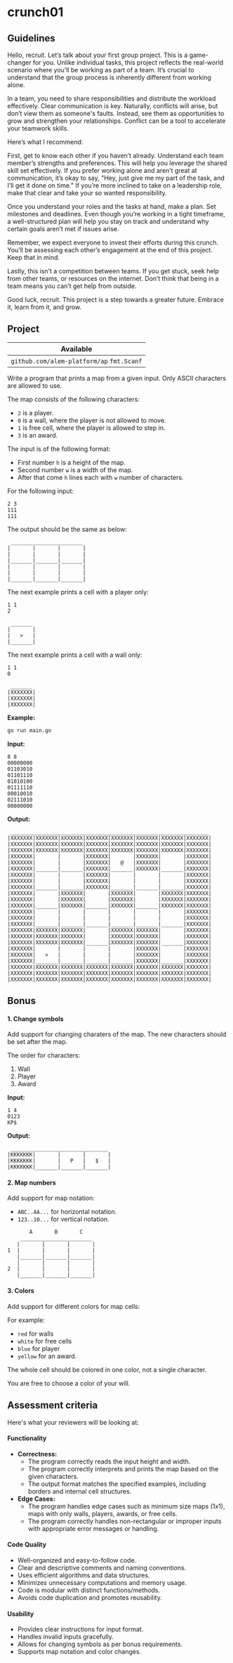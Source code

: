 # crunch01

## Guidelines

<p data-story-username="aberonshin"> Hello, recruit. Let’s talk about your first group project. This is a game-changer for you. Unlike individual tasks, this project reflects the real-world scenario where you’ll be working as part of a team. It’s crucial to understand that the group process is inherently different from working alone.

In a team, you need to share responsibilities and distribute the workload effectively. Clear communication is key. Naturally, conflicts will arise, but don’t view them as someone's faults. Instead, see them as opportunities to grow and strengthen your relationships. Conflict can be a tool to accelerate your teamwork skills.

Here’s what I recommend:

First, get to know each other if you haven’t already. Understand each team member’s strengths and preferences. This will help you leverage the shared skill set effectively. If you prefer working alone and aren’t great at communication, it’s okay to say, "Hey, just give me my part of the task, and I’ll get it done on time." If you’re more inclined to take on a leadership role, make that clear and take your so wanted responsibility.

Once you understand your roles and the tasks at hand, make a plan. Set milestones and deadlines. Even though you’re working in a tight timeframe, a well-structured plan will help you stay on track and understand why certain goals aren’t met if issues arise.

Remember, we expect everyone to invest their efforts during this crunch. You’ll be assessing each other’s engagement at the end of this project. Keep that in mind.

Lastly, this isn’t a competition between teams. If you get stuck, seek help from other teams, or resources on the internet. Don’t think that being in a team means you can’t get help from outside.

Good luck, recruit. This project is a step towards a greater future. Embrace it, learn from it, and grow.</p>

## Project

| Available                     |
| ----------------------------- |
| `github.com/alem-platform/ap` `fmt.Scanf` |

Write a program that prints a map from a given input. Only ASCII characters are allowed to use.

The map consists of the following characters:
- `2` is a player.
- `0` is a wall, where the player is not allowed to move.
- `1` is free cell, where the player is allowed to step in.
- `3` is an award.

The input is of the following format:
- First number `h` is a height of the map.
- Second number `w` is a width of the map.
- After that come `h` lines each with `w` number of characters.

For the following input:

```
2 3
111
111
```

The output should be the same as below:

```
 _______________________
|       |       |       |
|       |       |       |
|_______|_______|_______|
|       |       |       |
|       |       |       |
|_______|_______|_______|
```

The next example prints a cell with a player only:

```
1 1
2
```

```
 _______
|       |
|   >   |
|_______|
```

The next example prints a cell with a wall only:

```
1 1
0
```

```
 _______
|XXXXXXX|
|XXXXXXX|
|XXXXXXX|
```


**Example:**

```sh
go run main.go
```

**Input:**

```
8 8
00000000
01103010
01101110
01010100
01111110
00010010
02111010
00000000
```

**Output:**

```
 _______________________________________________________________
|XXXXXXX|XXXXXXX|XXXXXXX|XXXXXXX|XXXXXXX|XXXXXXX|XXXXXXX|XXXXXXX|
|XXXXXXX|XXXXXXX|XXXXXXX|XXXXXXX|XXXXXXX|XXXXXXX|XXXXXXX|XXXXXXX|
|XXXXXXX|XXXXXXX|XXXXXXX|XXXXXXX|XXXXXXX|XXXXXXX|XXXXXXX|XXXXXXX|
|XXXXXXX|       |       |XXXXXXX|       |XXXXXXX|       |XXXXXXX|
|XXXXXXX|       |       |XXXXXXX|   @   |XXXXXXX|       |XXXXXXX|
|XXXXXXX|_______|_______|XXXXXXX|_______|XXXXXXX|_______|XXXXXXX|
|XXXXXXX|       |       |XXXXXXX|       |       |       |XXXXXXX|
|XXXXXXX|       |       |XXXXXXX|       |       |       |XXXXXXX|
|XXXXXXX|_______|_______|XXXXXXX|_______|_______|_______|XXXXXXX|
|XXXXXXX|       |XXXXXXX|       |XXXXXXX|       |XXXXXXX|XXXXXXX|
|XXXXXXX|       |XXXXXXX|       |XXXXXXX|       |XXXXXXX|XXXXXXX|
|XXXXXXX|_______|XXXXXXX|_______|XXXXXXX|_______|XXXXXXX|XXXXXXX|
|XXXXXXX|       |       |       |       |       |       |XXXXXXX|
|XXXXXXX|       |       |       |       |       |       |XXXXXXX|
|XXXXXXX|_______|_______|_______|_______|_______|_______|XXXXXXX|
|XXXXXXX|XXXXXXX|XXXXXXX|       |XXXXXXX|XXXXXXX|       |XXXXXXX|
|XXXXXXX|XXXXXXX|XXXXXXX|       |XXXXXXX|XXXXXXX|       |XXXXXXX|
|XXXXXXX|XXXXXXX|XXXXXXX|_______|XXXXXXX|XXXXXXX|_______|XXXXXXX|
|XXXXXXX|       |       |       |       |XXXXXXX|       |XXXXXXX|
|XXXXXXX|   >   |       |       |       |XXXXXXX|       |XXXXXXX|
|XXXXXXX|_______|_______|_______|_______|XXXXXXX|_______|XXXXXXX|
|XXXXXXX|XXXXXXX|XXXXXXX|XXXXXXX|XXXXXXX|XXXXXXX|XXXXXXX|XXXXXXX|
|XXXXXXX|XXXXXXX|XXXXXXX|XXXXXXX|XXXXXXX|XXXXXXX|XXXXXXX|XXXXXXX|
|XXXXXXX|XXXXXXX|XXXXXXX|XXXXXXX|XXXXXXX|XXXXXXX|XXXXXXX|XXXXXXX|
```

## Bonus

#### 1. Change symbols

Add support for changing charaters of the map. The new characters should be set after the map.

The order for characters:
1. Wall
2. Player
3. Award

**Input:**

```
1 4
0123
KP$
```

**Output:**

```
 _______________________________
|KKKKKKK|       |       |       |
|KKKKKKK|       |   P   |   $   |
|KKKKKKK|_______|_______|_______|
```

#### 2. Map numbers

Add support for map notation:
- `ABC..AA...` for horizontal notation.
- `123..10...` for vertical notation.


```
       A       B       C    
    _______________________ 
   |       |       |       |
1  |       |       |       |
   |_______|_______|_______|
   |       |       |       |
2  |       |       |       |
   |_______|_______|_______|
```

#### 3. Colors

Add support for different colors for map cells:

For example:
- `red` for walls
- `white` for free cells
- `blue` for player
- `yellow` for an award.

The whole cell should be colored in one color, not a single character.

You are free to choose a color of your will.

## Assessment criteria

Here's what your reviewers will be looking at:

#### Functionality
- **Correctness:**
  - The program correctly reads the input height and width.
  - The program correctly interprets and prints the map based on the given characters.
  - The output format matches the specified examples, including borders and internal cell structures.
- **Edge Cases:**
  - The program handles edge cases such as minimum size maps (1x1), maps with only walls, players, awards, or free cells.
  - The program correctly handles non-rectangular or improper inputs with appropriate error messages or handling.

#### Code Quality
- Well-organized and easy-to-follow code.
- Clear and descriptive comments and naming conventions.
- Uses efficient algorithms and data structures.
- Minimizes unnecessary computations and memory usage.
- Code is modular with distinct functions/methods.
- Avoids code duplication and promotes reusability.

#### Usability
- Provides clear instructions for input format.
- Handles invalid inputs gracefully.
- Allows for changing symbols as per bonus requirements.
- Supports map notation and color changes.

